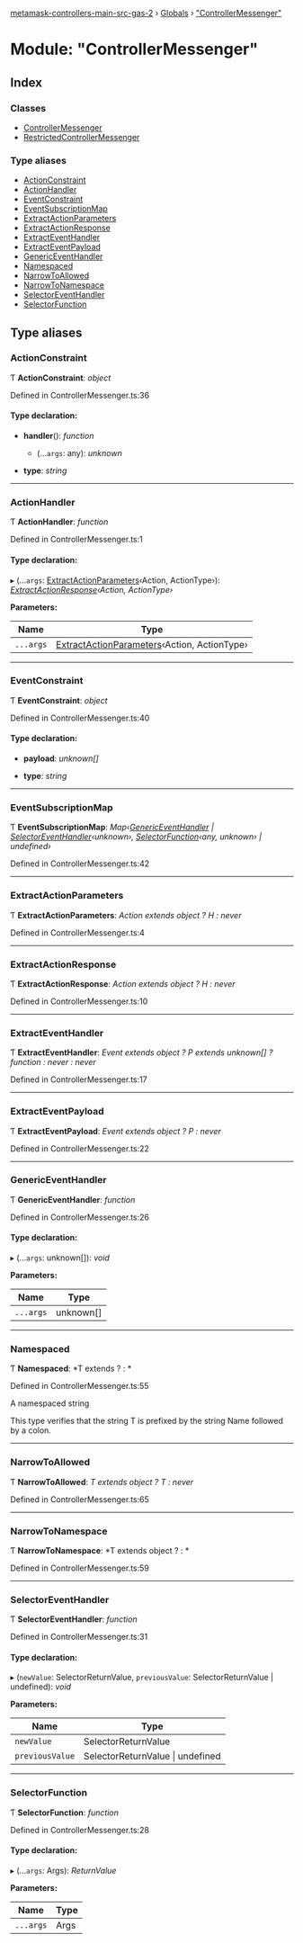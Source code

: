[metamask-controllers-main-src-gas-2](../README.md) › [Globals](../globals.md) › ["ControllerMessenger"](_controllermessenger_.md)

# Module: "ControllerMessenger"

## Index

### Classes

* [ControllerMessenger](../classes/_controllermessenger_.controllermessenger.md)
* [RestrictedControllerMessenger](../classes/_controllermessenger_.restrictedcontrollermessenger.md)

### Type aliases

* [ActionConstraint](_controllermessenger_.md#actionconstraint)
* [ActionHandler](_controllermessenger_.md#actionhandler)
* [EventConstraint](_controllermessenger_.md#eventconstraint)
* [EventSubscriptionMap](_controllermessenger_.md#eventsubscriptionmap)
* [ExtractActionParameters](_controllermessenger_.md#extractactionparameters)
* [ExtractActionResponse](_controllermessenger_.md#extractactionresponse)
* [ExtractEventHandler](_controllermessenger_.md#extracteventhandler)
* [ExtractEventPayload](_controllermessenger_.md#extracteventpayload)
* [GenericEventHandler](_controllermessenger_.md#genericeventhandler)
* [Namespaced](_controllermessenger_.md#namespaced)
* [NarrowToAllowed](_controllermessenger_.md#narrowtoallowed)
* [NarrowToNamespace](_controllermessenger_.md#narrowtonamespace)
* [SelectorEventHandler](_controllermessenger_.md#selectoreventhandler)
* [SelectorFunction](_controllermessenger_.md#selectorfunction)

## Type aliases

###  ActionConstraint

Ƭ **ActionConstraint**: *object*

Defined in ControllerMessenger.ts:36

#### Type declaration:

* **handler**(): *function*

  * (...`args`: any): *unknown*

* **type**: *string*

___

###  ActionHandler

Ƭ **ActionHandler**: *function*

Defined in ControllerMessenger.ts:1

#### Type declaration:

▸ (...`args`: [ExtractActionParameters](_controllermessenger_.md#extractactionparameters)‹Action, ActionType›): *[ExtractActionResponse](_controllermessenger_.md#extractactionresponse)‹Action, ActionType›*

**Parameters:**

Name | Type |
------ | ------ |
`...args` | [ExtractActionParameters](_controllermessenger_.md#extractactionparameters)‹Action, ActionType› |

___

###  EventConstraint

Ƭ **EventConstraint**: *object*

Defined in ControllerMessenger.ts:40

#### Type declaration:

* **payload**: *unknown[]*

* **type**: *string*

___

###  EventSubscriptionMap

Ƭ **EventSubscriptionMap**: *Map‹[GenericEventHandler](_controllermessenger_.md#genericeventhandler) | [SelectorEventHandler](_controllermessenger_.md#selectoreventhandler)‹unknown›, [SelectorFunction](_controllermessenger_.md#selectorfunction)‹any, unknown› | undefined›*

Defined in ControllerMessenger.ts:42

___

###  ExtractActionParameters

Ƭ **ExtractActionParameters**: *Action extends object ? H : never*

Defined in ControllerMessenger.ts:4

___

###  ExtractActionResponse

Ƭ **ExtractActionResponse**: *Action extends object ? H : never*

Defined in ControllerMessenger.ts:10

___

###  ExtractEventHandler

Ƭ **ExtractEventHandler**: *Event extends object ? P extends unknown[] ? function : never : never*

Defined in ControllerMessenger.ts:17

___

###  ExtractEventPayload

Ƭ **ExtractEventPayload**: *Event extends object ? P : never*

Defined in ControllerMessenger.ts:22

___

###  GenericEventHandler

Ƭ **GenericEventHandler**: *function*

Defined in ControllerMessenger.ts:26

#### Type declaration:

▸ (...`args`: unknown[]): *void*

**Parameters:**

Name | Type |
------ | ------ |
`...args` | unknown[] |

___

###  Namespaced

Ƭ **Namespaced**: *T extends  ?  : *

Defined in ControllerMessenger.ts:55

A namespaced string

This type verifies that the string T is prefixed by the string Name followed by a colon.

___

###  NarrowToAllowed

Ƭ **NarrowToAllowed**: *T extends object ? T : never*

Defined in ControllerMessenger.ts:65

___

###  NarrowToNamespace

Ƭ **NarrowToNamespace**: *T extends object ?  : *

Defined in ControllerMessenger.ts:59

___

###  SelectorEventHandler

Ƭ **SelectorEventHandler**: *function*

Defined in ControllerMessenger.ts:31

#### Type declaration:

▸ (`newValue`: SelectorReturnValue, `previousValue`: SelectorReturnValue | undefined): *void*

**Parameters:**

Name | Type |
------ | ------ |
`newValue` | SelectorReturnValue |
`previousValue` | SelectorReturnValue &#124; undefined |

___

###  SelectorFunction

Ƭ **SelectorFunction**: *function*

Defined in ControllerMessenger.ts:28

#### Type declaration:

▸ (...`args`: Args): *ReturnValue*

**Parameters:**

Name | Type |
------ | ------ |
`...args` | Args |
